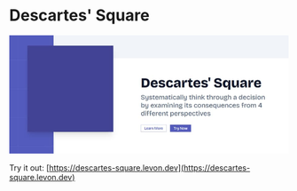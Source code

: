 # Descartes' Square

![Descartes' Square](./screenshot.jpg)

Try it out: [https://descartes-square.levon.dev](https://descartes-square.levon.dev)
